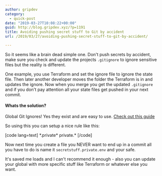 ```yaml
---
author: gripdev
category:
  - quick-post
date: "2019-03-27T10:08:22+00:00"
guid: http://blog.gripdev.xyz/?p=1191
title: Avoiding pushing secret stuff to Git by accident
url: /2019/03/27/avoiding-pushing-secret-stuff-to-git-by-accident/

---
```

So it seems like a brain dead simple one. Don't push secrets by accident, make sure you check and update the projects `.​gitignore` to ignore sensitive files but the reality is different.

One example, you use Terraform and set the ignore file to ignore the state file. Then later another developer moves the folder the Terraform is in and updates the ignore. Now when you merge you get the updated `.gitignore` and if you don't pay attention all your state files get pushed in your next commit.

#### Whats the solution?

Global Git Ignores! Yes they exist and are easy to use. [Check out this guide](https://help.github.com/en/articles/ignoring-files#create-a-global-gitignore)

So using this you can setup a nice rule like this:

\[code lang=text\]
\*.private\*
private.\*
\[/code\]

Now next time you create a file you NEVER want to end up in a commit all you have to do is name it `secretstuff.private.env` and your safe.

It's saved me loads and I can't recommend it enough - also you can update your global with more specific stuff like Terraform or whatever else you want.
